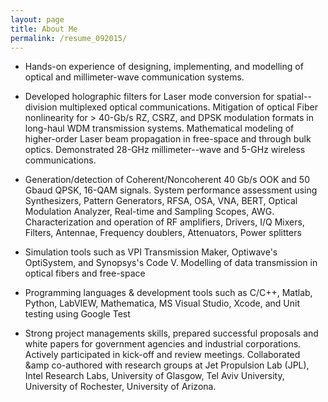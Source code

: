 ```yaml
---
layout: page
title: About Me
permalink: /resume_092015/
---
```


* Hands-on experience of designing, implementing, and modelling of optical and millimeter-wave communication systems. 

* Developed holographic filters for Laser mode conversion for spatial--division multiplexed optical communications. Mitigation of optical Fiber nonlinearity for > 40-Gb/s RZ, CSRZ, and DPSK modulation formats in long-haul WDM transmission systems. Mathematical modeling of higher-order Laser beam propagation in free-space and through bulk optics. Demonstrated 28-GHz millimeter--wave and 5-GHz wireless communications.

 * Generation/detection of Coherent/Noncoherent 40 Gb/s OOK and 50 Gbaud QPSK, 16-QAM signals. System performance assessment using Synthesizers, Pattern Generators, RFSA, OSA, VNA, BERT, Optical Modulation Analyzer, Real-time and Sampling Scopes, AWG. Characterization and operation of RF amplifiers, Drivers, I/Q Mixers, Filters, Antennae, Frequency doublers, Attenuators, Power splitters
 
 * Simulation tools such as VPI Transmission Maker, Optiwave's OptiSystem, and Synopsys's Code V. Modelling of data transmission in optical fibers and free-space

 * Programming languages &amp; development tools such as C/C++, Matlab, Python, LabVIEW, Mathematica, MS Visual Studio, Xcode, and Unit testing using Google Test

 * Strong project managements skills, prepared successful proposals and white papers for government agencies and industrial corporations. Actively participated in kick-off and review meetings. Collaborated &amp co-authored with research groups at Jet Propulsion Lab (JPL), Intel Research Labs, University of Glasgow, Tel Aviv University, University of Rochester, University of Arizona. 


